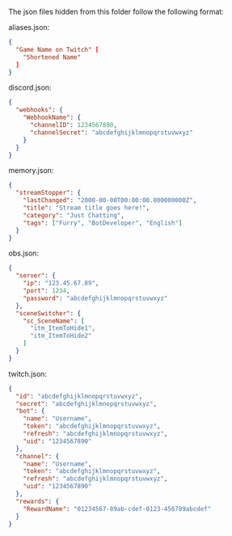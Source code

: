 The json files hidden from this folder follow the following format:

aliases.json:
```json
{
  "Game Name on Twitch" [
    "Shortened Name"
  ]
}
```

discord.json:
```json
{
  "webhooks": {
    "WebhookName": {
      "channelID": 1234567890,
      "channelSecret": "abcdefghijklmnopqrstuvwxyz"
    }
  }
}
```

memory.json:
```json
{
  "streamStopper": {
    "lastChanged": "2000-00-00T00:00:00.000000000Z",
    "title": "Stream title goes here!",
    "category": "Just Chatting",
    "tags": ["Furry", "BotDeveloper", "English"]
  }
}
```

obs.json:
```json
{
  "server": {
    "ip": "123.45.67.89",
    "port": 1234,
    "password": "abcdefghijklmnopqrstuvwxyz"
  },
  "sceneSwitcher": {
    "sc_SceneName": [
      "itm_ItemToHide1",
      "itm_ItemToHide2"
    ]
  }
}
```

twitch.json:
```json
{
  "id": "abcdefghijklmnopqrstuvwxyz",
  "secret": "abcdefghijklmnopqrstuvwxyz",
  "bot": {
    "name": "Username",
    "token": "abcdefghijklmnopqrstuvwxyz",
    "refresh": "abcdefghijklmnopqrstuvwxyz",
    "uid": "1234567890"
  },
  "channel": {
    "name": "Username",
    "token": "abcdefghijklmnopqrstuvwxyz",
    "refresh": "abcdefghijklmnopqrstuvwxyz",
    "uid": "1234567890"
  },
  "rewards": {
    "RewardName": "01234567-89ab-cdef-0123-456789abcdef"
  }
}
```